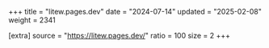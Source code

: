 +++
title = "litew.pages.dev"
date = "2024-07-14"
updated = "2025-02-08"
weight = 2341

[extra]
source = "https://litew.pages.dev/"
ratio = 100
size = 2
+++
